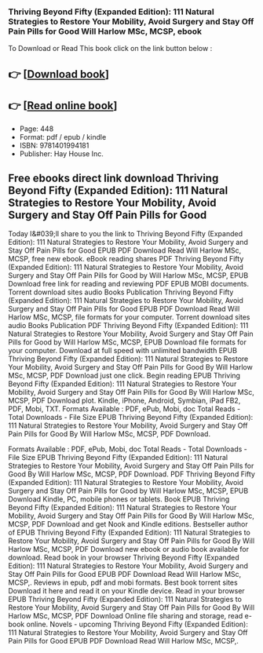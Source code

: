 ### Thriving Beyond Fifty (Expanded Edition): 111 Natural Strategies to Restore Your Mobility, Avoid Surgery and Stay Off Pain Pills for Good Will Harlow MSc, MCSP, ebook

To Download or Read This book click on the link button below :

## 👉  [**[Download book](http://get-pdfs.com/download.php?group=book&from=github.com&id=715405&lnk=1064 "Download book")**]

## 👉  [**[Read online book](http://get-pdfs.com/download.php?group=book&from=github.com&id=715405&lnk=1064 "Read online book")**]


* Page: 448
* Format: pdf / epub / kindle
* ISBN: 9781401994181
* Publisher: Hay House Inc.



## Free ebooks direct link download Thriving Beyond Fifty (Expanded Edition): 111 Natural Strategies to Restore Your Mobility, Avoid Surgery and Stay Off Pain Pills for Good


Today I&amp;#039;ll share to you the link to Thriving Beyond Fifty (Expanded Edition): 111 Natural Strategies to Restore Your Mobility, Avoid Surgery and Stay Off Pain Pills for Good EPUB PDF Download Read Will Harlow MSc, MCSP, free new ebook. eBook reading shares PDF Thriving Beyond Fifty (Expanded Edition): 111 Natural Strategies to Restore Your Mobility, Avoid Surgery and Stay Off Pain Pills for Good by Will Harlow MSc, MCSP, EPUB Download free link for reading and reviewing PDF EPUB MOBI documents. Torrent download sites audio Books Publication Thriving Beyond Fifty (Expanded Edition): 111 Natural Strategies to Restore Your Mobility, Avoid Surgery and Stay Off Pain Pills for Good EPUB PDF Download Read Will Harlow MSc, MCSP, file formats for your computer. Torrent download sites audio Books Publication PDF Thriving Beyond Fifty (Expanded Edition): 111 Natural Strategies to Restore Your Mobility, Avoid Surgery and Stay Off Pain Pills for Good by Will Harlow MSc, MCSP, EPUB Download file formats for your computer. Download at full speed with unlimited bandwidth EPUB Thriving Beyond Fifty (Expanded Edition): 111 Natural Strategies to Restore Your Mobility, Avoid Surgery and Stay Off Pain Pills for Good By Will Harlow MSc, MCSP, PDF Download just one click. Begin reading EPUB Thriving Beyond Fifty (Expanded Edition): 111 Natural Strategies to Restore Your Mobility, Avoid Surgery and Stay Off Pain Pills for Good By Will Harlow MSc, MCSP, PDF Download plot. Kindle, iPhone, Android, Symbian, iPad FB2, PDF, Mobi, TXT. Formats Available : PDF, ePub, Mobi, doc Total Reads - Total Downloads - File Size EPUB Thriving Beyond Fifty (Expanded Edition): 111 Natural Strategies to Restore Your Mobility, Avoid Surgery and Stay Off Pain Pills for Good By Will Harlow MSc, MCSP, PDF Download.

Formats Available : PDF, ePub, Mobi, doc Total Reads - Total Downloads - File Size EPUB Thriving Beyond Fifty (Expanded Edition): 111 Natural Strategies to Restore Your Mobility, Avoid Surgery and Stay Off Pain Pills for Good By Will Harlow MSc, MCSP, PDF Download. PDF Thriving Beyond Fifty (Expanded Edition): 111 Natural Strategies to Restore Your Mobility, Avoid Surgery and Stay Off Pain Pills for Good by Will Harlow MSc, MCSP, EPUB Download Kindle, PC, mobile phones or tablets. Book EPUB Thriving Beyond Fifty (Expanded Edition): 111 Natural Strategies to Restore Your Mobility, Avoid Surgery and Stay Off Pain Pills for Good By Will Harlow MSc, MCSP, PDF Download and get Nook and Kindle editions. Bestseller author of EPUB Thriving Beyond Fifty (Expanded Edition): 111 Natural Strategies to Restore Your Mobility, Avoid Surgery and Stay Off Pain Pills for Good By Will Harlow MSc, MCSP, PDF Download new ebook or audio book available for download. Read book in your browser Thriving Beyond Fifty (Expanded Edition): 111 Natural Strategies to Restore Your Mobility, Avoid Surgery and Stay Off Pain Pills for Good EPUB PDF Download Read Will Harlow MSc, MCSP,. Reviews in epub, pdf and mobi formats. Best book torrent sites Download it here and read it on your Kindle device. Read in your browser EPUB Thriving Beyond Fifty (Expanded Edition): 111 Natural Strategies to Restore Your Mobility, Avoid Surgery and Stay Off Pain Pills for Good By Will Harlow MSc, MCSP, PDF Download Online file sharing and storage, read e-book online. Novels - upcoming Thriving Beyond Fifty (Expanded Edition): 111 Natural Strategies to Restore Your Mobility, Avoid Surgery and Stay Off Pain Pills for Good EPUB PDF Download Read Will Harlow MSc, MCSP,.





